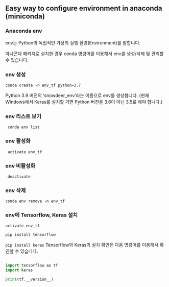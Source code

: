 ## Easy way to configure environment in anaconda (miniconda)

### Anaconda env
env는 Python의 독립적인 가상의 실행 환경(Environment)를 말합니다.

아나콘다 패키지로 설치한 경우 conda 명령어를 이용해서 env를 생성/삭제 및 관리할 수 있습니다.

### env 생성
` conda create -n env_tf python=3.7 `

Python 3.9 버전의 ‘snowdeer_env’라는 이름으로 env를 생성합니다. (현재 Windows에서 Keras를 설치할 거면 Python 버전을 3.6이 아닌 3.5로 해야 합니다.)

### env 리스트 보기
` conda env list` 

### env 활성화
` activate env_tf` 

### env 비활성화
` deactivate` 

### env 삭제
` conda env remove -n env_tf ` 


### env에 Tensorflow, Keras 설치
` activate env_tf ` 

` pip install tensorflow ` 

` pip install keras ` 
Tensorflow와 Keras의 설치 확인은 다음 명령어를 이용해서 확인할 수 있습니다.

``` python  

import tensorflow as tf  
import keras

print(tf.__version__)   

``` 
